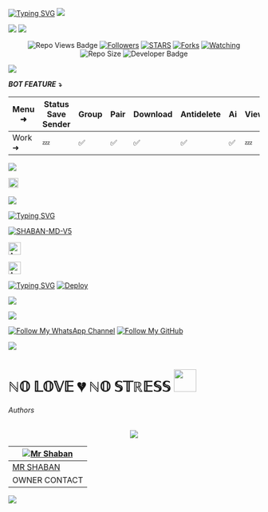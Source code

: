 <a href="https://git.io/typing-svg"><img src="https://readme-typing-svg.demolab.com?font=Black+Ops+One&size=50&pause=1000&color=1BAFBAFF&center=true&width=910&height=100&lines=THANKS FOR YOUR +SUPPORT-DONT; FORGET+SATAR+FORK+MYREPO;CREATED+BY+MR SHABAN;RELEASED+24-12-2024" alt="Typing SVG" /></a>
<a><img src='https://i.imgur.com/LyHic3i.gif'/></a>
  </div>
<a><img src='https://i.ibb.co/VYJh9Vww/shaban-md.gif'/></a>
<a><img src='https://i.imgur.com/LyHic3i.gif'/></a>
  </div>
  <p align="center">
   <!-- Repo Views -->
  <img src="https://hits.seeyoufarm.com/api/count/incr/badge.svg?url=https%3A%2F%2Fgithub.com%2FMRSHABAN40%2FSHABAN-MD-V5&count_bg=%2379C83D&title_bg=%23555555&icon=gitpod.svg&icon_color=%23E7E7E7&title=Views&edge_flat=false" alt="Repo Views Badge">
 <a href="https://github.com/MRSHABAN40?tab=followers"><img title="Followers" src="https://img.shields.io/github/followers/MRSHABAN40?label=Followers&style=social"></a>
<a href="https://github.com/MRSHABAN40/SHABAN-MD-V5/stargazers/"><img title="STARS" src="https://img.shields.io/github/stars/MRSHABAN40/SHABAN-MD-V5?&style=social"></a>
<a href="https://github.com/MRSHABAN40/SHABAN-MD-V5/network/members"><img title="Forks" src="https://img.shields.io/github/forks/MRSHABAN40/SHABAN-MD-V5?style=social"></a>
<a href="https://github.com/MRSHABAN40/SHABAN-MD-V5/watchers"><img title="Watching" src="https://img.shields.io/github/watchers/MRSHABAN40/SHABAN-MD-V5?label=Watching&style=social"></a>
<!-- Repo Size -->
  <img src="https://img.shields.io/github/repo-size/MRSHABAN40/SHABAN-MD-V5?color=deeppink&label=Repo%20Size&style=plastic" alt="Repo Size">
  <!-- Developer -->
  <img src="https://img.shields.io/static/v1?label=OWNER&message=MR%20SHABAN&color=blue&style=plastic" alt="Developer Badge">
</p>        
 
<a><img src='https://i.imgur.com/LyHic3i.gif'/></a>
  </div>

***BOT FEATURE ⤵️***

| Menu ⁠➜ | Status Save Sender | Group | Pair | Download | Antidelete | Ai | Viewonce | Fun | Status Reply | Status Reacts | Convert | Autoreacts |
|--------|---|-----|------|--------|-----|--|----|---|-----|----|--------|-----|
| Work ➜ | 💤 | ✅ | ✅ | ✅ | ✅  | ✅ | 💤 | ✅ | ✅ | ✅ | ✅ | ✅ |

<a><img src='https://i.imgur.com/LyHic3i.gif'/></a>
  </div>
  
<a
href="https://github.com/MRSHABAN40/SHABAN-MD-V5/graphs/commit-activity"><img height="20" src="https://img.shields.io/badge/Maintained%3F-yes-green.svg"></a>&nbsp;&nbsp;
</p>
<p align='center'>
          
<a><img src='https://i.imgur.com/LyHic3i.gif'/></a>
  </div>

 [![Typing SVG](https://readme-typing-svg.herokuapp.com?font=monospace-ExtraBold&color=blue&lines=🙏+𝗙𝗢𝗥𝗞+𝗔𝗡𝗗+𝗦𝗧𝗔𝗥+⭐+𝗥𝗘𝗣𝗢+⤵️)](https://git.io/typing-svg)
 <p align="lift">
 <a href="https://github.com/MRSHABAN40/SHABAN-MD-V5/fork"><img title="SHABAN-MD-V5" src="https://img.shields.io/badge/FORK-SHABAN MD V5-h?color=aqua&style=for-the-badge&logo=github"></a>
  
<p align="lift">
<a href="https://shaban-md.statichost.app"><img height= "25" title="Author" src="https://img.shields.io/badge/GET SESSION SITE-1-Purple?style=for-the-badge&logo=koyeb"></a>
<p/>

<p align="lift">
<a href="https://panel-pair-v5.onrender.com/pair"><img height= "25" title="Author" src="https://img.shields.io/badge/GET SESSION ID-2-orangered?style=for-the-badge&logo=render"></a>
<p/>

 
[![Typing SVG](https://readme-typing-svg.herokuapp.com?font=Rockstar-ExtraBold&color=blue&lines=𝗗𝗘𝗣𝗟𝗢𝗬+⤵️+𝗢𝗡+𝗛𝗘𝗥𝗢𝗞𝗨+🛰️)](https://git.io/typing-svg)
[![Deploy](https://www.herokucdn.com/deploy/button.svg)](https://dashboard.heroku.com/new-app?template=https://github.com/misbha37/DATA-MR)

 <a><img src='https://i.imgur.com/LyHic3i.gif'/></a>
  </div>
 
<a><img src='https://i.imgur.com/LyHic3i.gif'/></a>
  </div>
 
[![Follow My WhatsApp Channel](https://img.shields.io/static/v1?label=Follow%20My%20WhatsApp%20Channel&message=follow&color=25D366&style=for-the-badge&logo=whatsapp&logoColor=white)](https://whatsapp.com/channel/0029VazjYjoDDmFZTZ9Ech3O) 
[![Follow My GitHub](https://img.shields.io/static/v1?label=Follow%20My%20GitHub&message=GitHub&color=008080&style=for-the-badge&logo=github&logoColor=white)](https://github.com/MRSHABAN40)

<a><img src='https://i.imgur.com/LyHic3i.gif'/></a>
  </div>


<h1> ℕ𝕆 𝕃𝕆𝕍𝔼 💔 ℕ𝕆 𝕊𝕋ℝ𝔼𝕊𝕊 <img src="https://media.giphy.com/media/VgCDAzcKvsR6OM0uWg/giphy.gif" width="45"> </h1>


<h6>Authors</h6>

<div align="center">

<a><img src='https://i.imgur.com/LyHic3i.gif'/></a>
  </div>

| [![Mr Shaban](https://github.com/MRSHABAN40.png?lenght=50width=50)](https://github.com/MRSHABAN40) |
|----|
| [ MR SHABAN ](https://wa.me/message/L5NHEHHAQUQZF1) |
| OWNER CONTACT |
<a><img src='https://i.imgur.com/LyHic3i.gif'/></a>
  </div>

<br>


